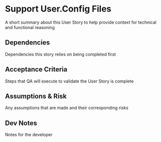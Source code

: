 # Support User.Config Files

A short summary about this User Story to help provide context for technical and functional reasoning

## Dependencies

Dependencies this story relies on being completed first

## Acceptance Criteria

Steps that QA will execute to validate the User Story is complete

## Assumptions & Risk

Any assumptions that are made and their corresponding risks

## Dev Notes

Notes for the developer